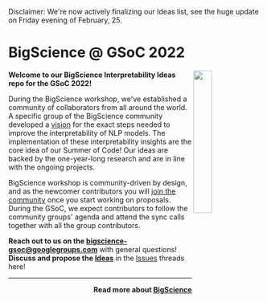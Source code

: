 Disclaimer: We're now actively finalizing our Ideas list, see the huge update on Friday evening of February, 25.

# BigScience @ GSoC 2022
<img align="right" height="27%" width="27%" src="https://images.squarespace-cdn.com/content/v1/616206d72ac74d0c65656167/4aadf3be-fea0-489d-bfee-4f376e724eb7/sakura-flower-clipart-md-spaces.png?format=250w"/>

**Welcome to our BigScience Interpretability Ideas repo for the GSoC 2022!**


During the BigScience workshop, we've established a community of collaborators from all around the world. 
A specific group of the BigScience community developed a [vision](https://youtu.be/NL1_kMOkHm8?t=647) for the exact steps needed to improve the interpretability of NLP models. 
The implementation of these interpretability insights are the core idea of our Summer of Code! 
Our ideas are backed by the one-year-long research and are in line with the ongoing projects.

BigScience workshop is community-driven by design, and as the newcomer contributors you will [join the community](https://bigscience.notion.site/Information-How-to-join-2519d6a2c6054af5976c76999ebf72e3) once you start working on proposals.
During the GSoC, we expect contributors to follow the community groups' agenda and attend the sync calls together with all the group contributors.

**Reach out to us on the [bigscience-gsoc@googlegroups.com](bigscience-gsoc@googlegroups.com)** with general questions!</br>
**Discuss and propose the [Ideas](https://github.com/bigscience-workshop/interpretability-gsoc-ideas/issues)** in the [Issues](https://github.com/bigscience-workshop/interpretability-gsoc-ideas/issues) threads here!

---

<p align="right"><b>Read more about <a href="https://bigscience.huggingface.co">BigScience</a></b></p>
